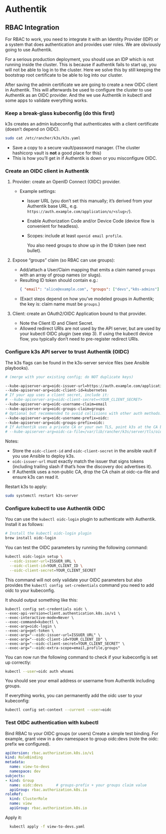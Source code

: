 # Authentik




## RBAC Integration

For RBAC to work, you need to integrate it with an Identity Provider (IDP) or a system that does authentication and
provides user roles. We are obviously going to use Authentik.

For a serious production deployment, you should use an IDP which is not running inside the cluster. This is because if
authentik fails to start up, you will not be able to log in to the cluster. Here we solve this by still keeping the
bootstrap root certificate to be able to log into our cluster.

After saving the admin certificate we are going to create a new OIDC client in Authentik. This will afterwards be used
to configure the cluster to use Authentik as an OIDC provider. And the we use Authentik in kubectl and some apps to
validate everything works.

### Keep a break-glass kubeconfig (do this first)

k3s creates an admin kubeconfig that authenticates with a client certificate (doesn’t depend on OIDC).

```bash title="Inside a k3s server node"
sudo cat /etc/rancher/k3s/k3s.yaml
```

* Save a copy to a secure vault/password manager. (The cluster hashicorp vault is **not** a good place for this)
* This is how you’ll get in if Authentik is down or you misconfigure OIDC.

### Create an OIDC client in Authentik

1. Provider: create an OpenID Connect (OIDC) provider.
    * Example settings:
        * Issuer URL (you don’t set this manually; it’s derived from your Authentik base URL,
          e.g. `https://auth.example.com/application/o/<slug>/`).
        * Enable Authorization Code and/or Device Code (device flow is convenient for headless).
        * Scopes: include at least `openid email profile`. 

          You also need groups to show up in the ID token (see next bullet).

2. Expose “groups” claim (so RBAC can use groups):
    * Add/attach a User/Claim mapping that emits a claim named `groups` with an array of group names (or slugs).
    * Resulting ID token should contain e.g.:
      ```json
      { "email": "alice@example.com", "groups": ["devs","k8s-admins"] }
      ```
    * (Exact steps depend on how you’ve modeled groups in Authentik; the key is: claim name must be `groups`.)

3. Client: create an OAuth2/OIDC Application bound to that provider.
   * Note the Client ID and Client Secret.
   * Allowed redirect URIs are not used by the API server, but are used by your kubectl OIDC plugin (see step 3). If using the kubectl device flow, you typically don’t need to pre-register redirect URIs.


### Configure k3s API server to trust Authentik (OIDC)

The k3s flags can be found in the k3s-server service files (see Ansible playbooks).

```bash title="k3s-servcer.service"
# (merge with your existing config; do NOT duplicate keys)

--kube-apiserver-arg=oidc-issuer-url=https://auth.example.com/application/o/<your-provider-slug>/
--kube-apiserver-arg=oidc-client-id=kubernetes
# If your app uses a client secret, include it:
# --kube-apiserver-arg=oidc-client-secret=<YOUR_CLIENT_SECRET>
--kube-apiserver-arg=oidc-username-claim=email
--kube-apiserver-arg=oidc-groups-claim=groups
# Optional but recommended to avoid collisions with other auth methods:
--kube-apiserver-arg=oidc-username-prefix=oidc:
--kube-apiserver-arg=oidc-groups-prefix=oidc:
# If Authentik uses a private CA or your own TLS, point k3s at the CA bundle:
# --kube-apiserver-arg=oidc-ca-file=/var/lib/rancher/k3s/server/tls/oidc-ca.crt
```

Notes:
* Store the `oidc-client-id` and `oidc-client-secret` in the ansible vault if you use Ansible to deploy k3s.
* `oidc-issuer-url` must exactly match the issuer that signs tokens (including trailing slash if that’s how the
  discovery doc advertises it).
* If Authentik uses a non-public CA, drop the CA chain at oidc-ca-file and ensure k3s can read it.

Restart k3s to apply:
```bash
sudo systemctl restart k3s-server
```
<!--
Verify the API server exposes OIDC flags:
```bash
kubectl -n kube-system get pod -l component=kube-apiserver -o yaml | grep -i oidc -n
# (In k3s the apiserver runs as a process, but you can also check with:)
kubectl get --raw /livez
```
-->

### Configure kubectl to use Authentik OIDC

You can use the `kubectl oidc-login` plugin to authenticate with Authentik. Install it as follows:

```bash
# Install the kubectl oidc-login plugin
brew install oidc-login
```

You can test the OIDC parameters by running the following command:

```bash
kubectl oidc-login setup \
  --oidc-issuer-url=ISSUER_URL \
  --oidc-client-id=YOUR_CLIENT_ID \
  --oidc-client-secret=YOUR_CLIENT_SECRET
```

This command will not only validate your OIDC parameters but also provides the `kubectl config set-credentials` command
you need to add oidc to your kubeconfig.

It should output something like this:

```bash"
kubectl config set-credentials oidc \
--exec-api-version=client.authentication.k8s.io/v1 \
--exec-interactive-mode=Never \
--exec-command=kubectl \
--exec-arg=oidc-login \
--exec-arg=get-token \
--exec-arg="--oidc-issuer-url=ISSUER_URL" \
--exec-arg="--oidc-client-id=YOUR_CLIENT_ID" \
--exec-arg="--oidc-client-secret=YOUR_CLIENT_SECRET" \
--exec-arg="--oidc-extra-scope=email,profile,groups"
```

You can now run the following command to check if your kubeconfig is set up correctly:

```bash
kubectl --user=oidc auth whoami
```

You should see your email address or username from Authentik including groups.

If everything works, you can permanently add the oidc user to your kubeconfig:

```bash
kubectl config set-context --current --user=oidc
```

### Test OIDC authentication with kubectl

Bind RBAC to your OIDC groups (or users)
Create a simple test binding. For example, grant view in a dev namespace to group oidc:devs (note the oidc: prefix we configured).

```yaml title="view-to-devs.yaml"
apiVersion: rbac.authorization.k8s.io/v1
kind: RoleBinding
metadata:
  name: view-to-devs
  namespace: dev
subjects:
- kind: Group
  name: oidc:devs      # groups-prefix + your groups claim value
  apiGroup: rbac.authorization.k8s.io
roleRef:
  kind: ClusterRole
  name: view
  apiGroup: rbac.authorization.k8s.io
```
Apply it:
```bash
  kubectl apply -f view-to-devs.yaml
```
